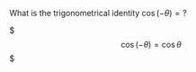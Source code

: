 What is the trigonometrical identity $\cos(-\theta) = ?$
<!--question-->
$$$
\cos(-\theta) = \cos \theta
$$$
